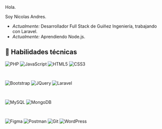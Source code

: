 Hola.

Soy Nicolas Andres.
- <i>Actualmente:</i> Desarrollador Full Stack de Guiñez Ingeniería, trabajando con Laravel.
- <i>Actualmente:</i> Aprendiendo Node.js.
  
## 💼 Habilidades técnicas
![PHP](https://img.shields.io/badge/php-%23323330.svg?style=for-the-badge&logo=PHP&logoColor=%white)
![JavaScript](https://img.shields.io/badge/javascript-%23323330.svg?style=for-the-badge&logo=javascript&logoColor=%23F7DF1E)
![HTML5](https://img.shields.io/badge/html5-%23E34F26.svg?style=for-the-badge&logo=html5&logoColor=white)
![CSS3](https://img.shields.io/badge/css3-%231572B6.svg?style=for-the-badge&logo=css3&logoColor=white)

<br>

![Bootstrap](https://img.shields.io/badge/bootstrap-%23563D7C.svg?style=for-the-badge&logo=bootstrap&logoColor=white)
![JQuery](https://img.shields.io/badge/jquery-%23323330.svg?style=for-the-badge&logo=jquery&logoColor=white)
![Laravel](https://img.shields.io/badge/laravel-%23323330.svg?style=for-the-badge&logo=laravel&logoColor=red)

</br>

![MySQL](https://img.shields.io/badge/mysql-%23323330.svg?style=for-the-badge&logo=mysql&logoColor=white)
![MongoDB](https://img.shields.io/badge/mongodb-%23323330.svg?style=for-the-badge&logo=mongodb&logoColor=white)

</br>

![Figma](https://img.shields.io/badge/figma-%23F24E1E.svg?style=for-the-badge&logo=figma&logoColor=white)
![Postman](https://img.shields.io/badge/Postman-FF6C37?style=for-the-badge&logo=postman&logoColor=white)
![Git](https://img.shields.io/badge/git-%23F05033.svg?style=for-the-badge&logo=git&logoColor=white)
![WordPress](https://img.shields.io/badge/WordPress-%23323330.svg?style=for-the-badge&logo=WordPress&logoColor=white)




